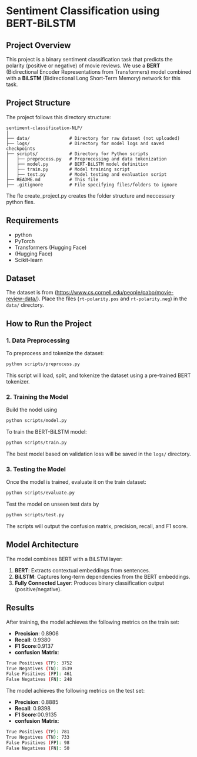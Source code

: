 # Sentiment Classification using BERT-BiLSTM

## Project Overview

This project is a binary sentiment classification task that predicts the polarity (positive or negative) of movie reviews. We use a **BERT** (Bidirectional Encoder Representations from Transformers) model combined with a **BiLSTM** (Bidirectional Long Short-Term Memory) network for this task.

## Project Structure

The project follows this directory structure:

```
sentiment-classification-NLP/
│
├── data/               # Directory for raw dataset (not uploaded)
├── logs/               # Directory for model logs and saved checkpoints
├── scripts/            # Directory for Python scripts
│   ├── preprocess.py   # Preprocessing and data tokenization
│   ├── model.py        # BERT-BiLSTM model definition
│   ├── train.py        # Model training script
│   ├── test.py         # Model testing and evaluation script
├── README.md           # This file
├── .gitignore          # File specifying files/folders to ignore

```

The fle create_project.py creates the folder structure and neccessary python fles.

## Requirements

- python
- PyTorch
- Transformers (Hugging Face)
- (Hugging Face)
- Scikit-learn

## Dataset

The dataset is from (https://www.cs.cornell.edu/people/pabo/movie-review-data/). Place the files (`rt-polarity.pos` and `rt-polarity.neg`) in the `data/` directory.

## How to Run the Project

### 1. Data Preprocessing

To preprocess and tokenize the dataset:

```bash
python scripts/preprocess.py
```

This script will load, split, and tokenize the dataset using a pre-trained BERT tokenizer.

### 2. Training the Model

Build the nodel using

```bash
python scripts/model.py
```

To train the BERT-BiLSTM model:

```bash
python scripts/train.py
```

The best model based on validation loss will be saved in the `logs/` directory.

### 3. Testing the Model

Once the model is trained, evaluate it on the train dataset:

```bash
python scripts/evaluate.py
```

Test the model on unseen test data by

```bash
python scripts/test.py
```

The scripts will output the confusion matrix, precision, recall, and F1 score.

## Model Architecture

The model combines BERT with a BiLSTM layer:

1. **BERT**: Extracts contextual embeddings from sentences.
2. **BiLSTM**: Captures long-term dependencies from the BERT embeddings.
3. **Fully Connected Layer**: Produces binary classification output (positive/negative).

## Results

After training, the model achieves the following metrics on the train set:

- **Precision**: 0.8906
- **Recall**: 0.9380
- **F1 Score**:0.9137
- **confusion Matrix**:

```bash
True Positives (TP): 3752
True Negatives (TN): 3539
False Positives (FP): 461
False Negatives (FN): 248
```

The model achieves the following metrics on the test set:

- **Precision**: 0.8885
- **Recall**: 0.9398
- **F1 Score**:00.9135
- **confusion Matrix**:

```bash
True Positives (TP): 781
True Negatives (TN): 733
False Positives (FP): 98
False Negatives (FN): 50
```

